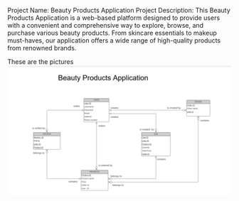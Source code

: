 Project Name: Beauty Products Application
Project Description:
This Beauty Products Application is a web-based platform designed to provide users with a convenient and comprehensive way to explore, browse, and purchase various beauty products. From skincare essentials to makeup must-haves, our application offers a wide range of high-quality products from renowned brands.
 
These are the pictures 
![ERDiagram!](/Public/Images/ERDiagram.png "ERDiagram")
